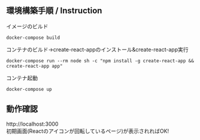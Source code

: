 ## 環境構築手順 / Instruction

イメージのビルド
```
docker-compose build
```

コンテナのビルド→create-react-appのインストール&create-react-app実行
```
docker-compose run --rm node sh -c "npm install -g create-react-app && create-react-app app"
```

コンテナ起動
```
docker-compose up
```

## 動作確認
http://localhost:3000  
初期画面(Reactのアイコンが回転しているページ)が表示されればOK!